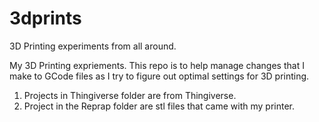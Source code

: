 # 3dprints
3D Printing experiments from all around.

My 3D Printing expriements.
This repo is to help manage changes that I make to GCode files as I try to figure out optimal settings for 3D printing.

1. Projects in Thingiverse folder are from Thingiverse.
2. Project in the Reprap folder are stl files that came with my printer.
